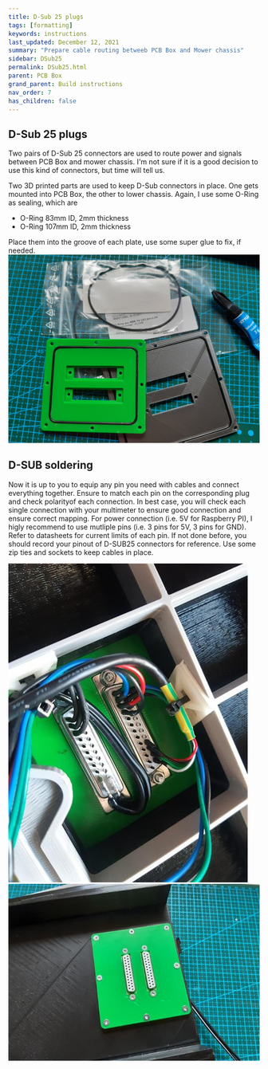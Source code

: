 ```yaml
---
title: D-Sub 25 plugs
tags: [formatting]
keywords: instructions
last_updated: December 12, 2021
summary: "Prepare cable routing betweeb PCB Box and Mower chassis"
sidebar: DSub25
permalink: DSub25.html
parent: PCB Box
grand_parent: Build instructions
nav_order: 7
has_children: false
---
```

## D-Sub 25 plugs
Two pairs of D-Sub 25 connectors are used to route power and signals between PCB Box and mower chassis. I'm not sure if it is a good decision to use this
kind of connectors, but time will tell us.

Two 3D printed parts are used to keep D-Sub connectors in place. One gets mounted into PCB Box, the other to lower chassis. Again, I use some O-Ring as sealing, which are
- O-Ring 83mm ID, 2mm thickness
- O-Ring 107mm ID, 2mm thickness

Place them into the groove of each plate, use some super glue to fix, if needed.
![](/images/dsub25_cover.jpg)

## D-SUB soldering
Now it is up to you to equip any pin you need with cables and connect everything together. Ensure to match each pin on the corresponding plug and check polarityof each connection. In best case, you will check each single connection with your multimeter to ensure good connection and ensure correct mapping. For power connection (i.e. 5V for Raspberry PI), I higly recommend to use mutliple pins (i.e. 3 pins for 5V, 3 pins for GND). Refer to datasheets for current limits of each pin.
If not done before, you should record your pinout of D-SUB25 connectors for reference.
Use some zip ties and sockets to keep cables in place.

![](/images/dsub_soldered.jpg)
![](/images/dsub_cover_placed.jpg)

